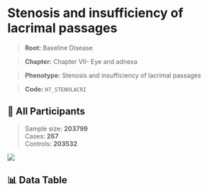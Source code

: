 # Stenosis and insufficiency of lacrimal passages

> **Root:** Baseline Disease  

> **Chapter:** Chapter VII- Eye and adnexa  

> **Phenotype:** Stenosis and insufficiency of lacrimal passages  

> **Code:** `H7_STENOLACRI`

## 🧪 All Participants  
> Sample size: **203799**  
> Cases: **267**  
> Controls: **203532**
<img src="/Sensitive/Figures/ALL/Baseline/H7_STENOLACRI.png"/>

## 📊 Data Table
<CsvTableMRF src="/Sensitive/Data/ALL/Baseline/LG_H7_STENOLACRI.csv"/>

